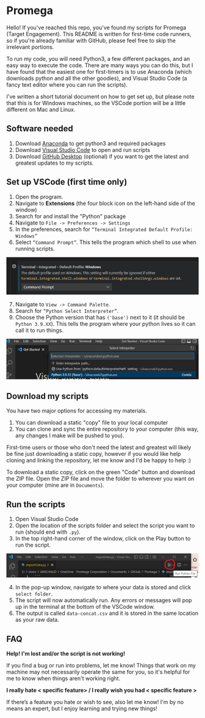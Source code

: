 # Promega

Hello! If you've reached this repo, you've found my scripts for Promega (Target Engagement). This README is written for first-time code runners, so if you're already familiar with GitHub, please feel free to skip the irrelevant portions.

To run my code, you will need Python3, a few different packages, and an easy way to execute the code. There are many ways you can do this, but I have found that the easiest one for first-timers is to use Anaconda (which downloads python and all the other goodies), and Visual Studio Code (a fancy text editor where you can run the scripts). 

I've written a short tutorial document on how to get set up, but please note that this is for Windows machines, so the VSCode portion will be a little different on Mac and Linux.

## Software needed ##

1.	Download [Anaconda](https://www.anaconda.com/) to get python3 and required packages
2.	Download [Visual Studio Code](https://code.visualstudio.com/download) to open and run scripts
3.	Download [GitHub Desktop](https://desktop.github.com/) (optional) if you want to get the latest and greatest updates to my scripts. 

## Set up VSCode (first time only) ##
1.	Open the program.
2. Navigate to **Extensions** (the four block icon on the left-hand side of the window)
3. Search for and install the "Python" package 
4.	Navigate to `File -> Preferences -> Settings` 
5.	In the preferences, search for `“Terminal Integrated Default Profile: Windows”`
6.	Select `“Command Prompt”`. This tells the program which shell to use when running scripts.

![VSCode Terminal](https://github.com/anivarj/Promega/blob/main/VSCode-terminal.png)

7.	Navigate to `View -> Command Palette`. 
8.	Search for `“Python Select Interpreter”`.
9.	Choose the Python version that has `('base')` next to it (it should be `Python 3.9.XX`). This tells the program where your python lives so it can call it to run things.

![VSCode Interpreter](https://github.com/anivarj/Promega/blob/main/VSCode-interpreter.png)


## Download my scripts ##
You have two major options for accessing my materials. 
1.  You can download a static "copy" file to your local computer
2.  You can clone and sync the entire repository to your computer (this way, any changes I make will be pushed to you).

First-time users or those who don't need the latest and greatest will likely be fine just downloading a static copy, however if you would like help cloning and linking the repository, let me know and I'd be happy to help :)  

To download a static copy, click on the green "Code" button and download the ZIP file.
Open the ZIP file and move the folder to wherever you want on your computer (mine are in `Documents`).

## Run the scripts ##
1.  Open Visual Studio Code
2.  Open the location of the scripts folder and select the script you want to run (should end with `.py`).
3.  In the top right-hand corner of the window, click on the Play button to run the script.

![VSCode Run Button](https://github.com/anivarj/Promega/blob/main/VsCode-Run.png)

4.	In the pop-up window, navigate to where your data is stored and click `select folder`.
5.	The script will now automatically run. Any errors or messages will pop up in the terminal at the bottom of the VSCode window.
6.	The output is called `data-concat.csv` and it is stored in the same location as your raw data.

## FAQ ##
**Help! I'm lost and/or the script is not working!**

If you find a bug or run into problems, let me know! Things that work on my machine may not necessarily operate the same for you, so it's helpful for me to know when things aren't working right. 


**I really hate < specific feature> / I really wish you had < specific feature >**

If there’s a feature you hate or wish to see, also let me know! I'm by no means an expert, but I enjoy learning and trying new things!




